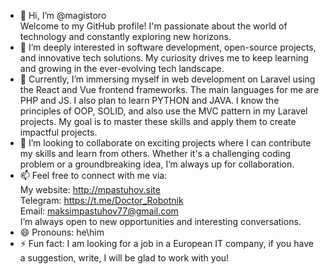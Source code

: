 - 👋 Hi, I’m @magistoro <br>
Welcome to my GitHub profile! I'm passionate about the world of technology and constantly exploring new horizons.
- 👀 I’m deeply interested in software development, open-source projects, and innovative tech solutions. My curiosity drives me to keep learning and growing in the ever-evolving tech landscape.
- 🌱 Currently, I’m immersing myself in web development on Laravel using the React and Vue frontend frameworks. The main languages for me are PHP and JS. I also plan to learn PYTHON and JAVA. I know the principles of OOP, SOLID, and also use the MVC pattern in my Laravel projects. My goal is to master these skills and apply them to create impactful projects.
- 💞️ I’m looking to collaborate on exciting projects where I can contribute my skills and learn from others. Whether it's a challenging coding problem or a groundbreaking idea, I’m always up for collaboration.
- 📫 Feel free to connect with me via:
<br> My website:  http://mpastuhov.site
<br>Telegram: https://t.me/Doctor_Robotnik
<br>Email: maksimpastuhov77@gmail.com
<br>I’m always open to new opportunities and interesting conversations.
- 😄 Pronouns: he\him
- ⚡ Fun fact: I am looking for a job in a European IT company, if you have a suggestion, write, I will be glad to work with you!

<!---
magistoro/magistoro is a ✨ special ✨ repository because its `README.md` (this file) appears on your GitHub profile.
You can click the Preview link to take a look at your changes.
--->
